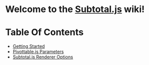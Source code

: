 # Welcome to the [Subtotal.js](http://nagarajanchinnasamy.com/subtotal/) wiki!

# Table Of Contents
* [Getting Started](Getting-Started)
* [Pivottable.js Parameters](Pivottable.js-Parameters)
* [Subtotal.js Renderer Options](Subtotal.js-Renderer-Options)